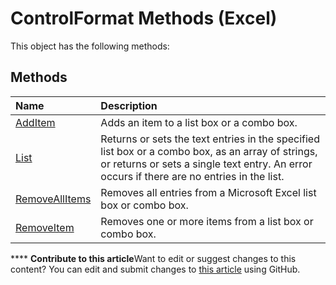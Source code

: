 
# ControlFormat Methods (Excel)
This object has the following methods:

## Methods



|**Name**|**Description**|
|:-----|:-----|
| [AddItem](fffc243b-3f94-14ab-f7b4-83c56325aa5e.md)|Adds an item to a list box or a combo box.|
| [List](8ec9abd2-d5cf-8179-96e9-a8b583bb8bcc.md)|Returns or sets the text entries in the specified list box or a combo box, as an array of strings, or returns or sets a single text entry. An error occurs if there are no entries in the list.|
| [RemoveAllItems](de8e1721-45e1-eca9-d35d-7d72c32dc0bf.md)|Removes all entries from a Microsoft Excel list box or combo box.|
| [RemoveItem](351c2333-9e8c-90a6-90a9-839f43184bb8.md)|Removes one or more items from a list box or combo box.|

****   **Contribute to this article**Want to edit or suggest changes to this content? You can edit and submit changes to  [this article](https://github.com/jhershey00/VBA_Excel_Test/OpenXMLCon/articles/6cc49a56-e851-471f-b856-69e8c2f1b20d.md) using GitHub.

